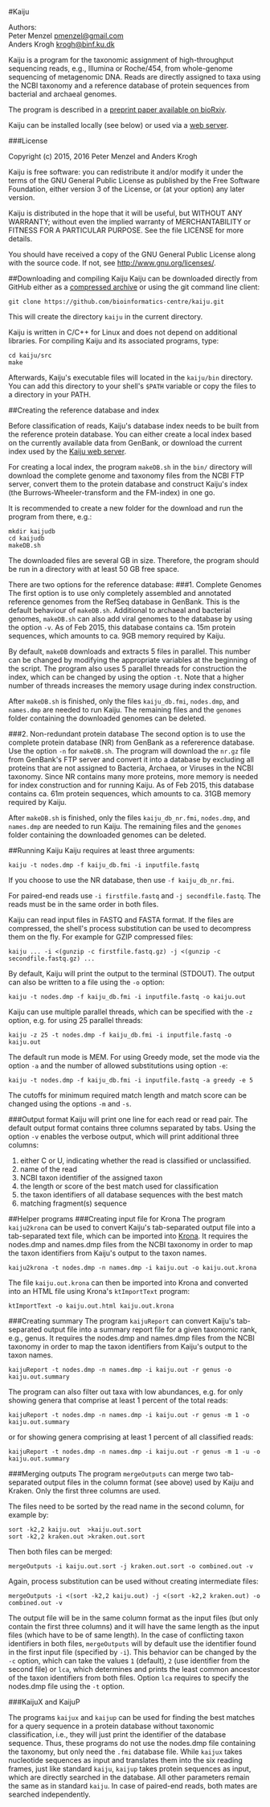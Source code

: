 #Kaiju

Authors:  
Peter Menzel <pmenzel@gmail.com>   
Anders Krogh <krogh@binf.ku.dk>   


Kaiju is a program for the taxonomic assignment of high-throughput sequencing
reads, e.g., Illumina or Roche/454, from whole-genome sequencing of
metagenomic DNA. Reads are directly assigned to taxa using the NCBI taxonomy and a 
reference database of protein sequences from bacterial and archaeal genomes.

The program is described in a [preprint paper available on bioRxiv](http://biorxiv.org/content/early/2015/11/16/031229).

Kaiju can be installed locally (see below) or used via a [web server](http://kaiju.binf.ku.dk/).

###License

Copyright (c) 2015, 2016 Peter Menzel and Anders Krogh

Kaiju is free software: you can redistribute it and/or modify
it under the terms of the GNU General Public License as published by
the Free Software Foundation, either version 3 of the License, or
(at your option) any later version.

Kaiju is distributed in the hope that it will be useful,
but WITHOUT ANY WARRANTY; without even the implied warranty of
MERCHANTABILITY or FITNESS FOR A PARTICULAR PURPOSE. 
See the file LICENSE for more details.

You should have received a copy of the GNU General Public License
along with the source code.  If not, see <http://www.gnu.org/licenses/>.


##Downloading and compiling Kaiju
Kaiju can be downloaded directly from GitHub either as a
[compressed archive](https://github.com/bioinformatics-centre/kaiju/archive/master.tar.gz) or
using the git command line client:
```
git clone https://github.com/bioinformatics-centre/kaiju.git
```
This will create the directory `kaiju` in the current directory.

Kaiju is written in C/C++ for Linux and does not depend on additional libraries.
For compiling Kaiju and its associated programs, type:
```
cd kaiju/src
make
```
Afterwards, Kaiju's executable files will located in the `kaiju/bin` directory.
You can add this directory to your shell's `$PATH` variable or copy the files to a directory in your PATH.

##Creating the reference database and index

Before classification of reads, Kaiju's database index needs to be built from
the reference protein database.  You can either create a local index based on
the currently available data from GenBank, or download the current index used
by the [Kaiju web server](http://kaiju.binf.ku.dk/).

For creating a local index, the program `makeDB.sh` in the `bin/` directory
will download the complete genome and taxonomy files from the NCBI FTP server,
convert them to the protein database and construct Kaiju's index (the
Burrows-Wheeler-transform and the FM-index) in one go.

It is recommended to create a new folder for the download and run the program from there, e.g.:
```
mkdir kaijudb
cd kaijudb
makeDB.sh
```
The downloaded files are several GB in size. Therefore, the program should be
run in a directory with at least 50 GB free space.

There are two options for the reference database:
###1. Complete Genomes
The first option is to use only completely assembled and annotated reference genomes
from the RefSeq database in GenBank. This is the default behaviour of `makeDB.sh`.
Additional to archaeal and bacterial genomes, `makeDB.sh` can also add viral genomes to the database by using the option `-v`.
As of Feb 2015, this database contains ca. 15m protein sequences, which amounts to ca. 9GB memory
required by Kaiju.

By default, `makeDB` downloads and extracts 5 files in parallel. This number can
be changed by modifying the appropriate variables at the beginning of the
script.  The program also uses 5 parallel threads for construction the index,
which can be changed by using the option `-t`. Note that a higher number of threads
increases the memory usage during index construction.

After `makeDB.sh` is finished, only the files `kaiju_db.fmi`, `nodes.dmp`,
and `names.dmp` are needed to run Kaiju.  The remaining files and the `genomes`
folder containing the downloaded genomes can be deleted.

###2. Non-redundant protein database
The second option is to use the complete protein database (NR) from GenBank
as a refererence database. Use the option `-n` for `makeDB.sh`.
The program will download the `nr.gz` file from GenBank's FTP server and convert it into
a database by excluding all proteins that are not assigned to Bacteria, Archaea, or Viruses
in the NCBI taxonomy. 
Since NR contains many more proteins, more memory is
needed for index construction and for running Kaiju.
As of Feb 2015, this database contains ca. 61m protein sequences, which amounts to ca. 31GB memory
required by Kaiju.

After `makeDB.sh` is finished, only the files `kaiju_db_nr.fmi`, `nodes.dmp`,
and `names.dmp` are needed to run Kaiju.  The remaining files and the `genomes`
folder containing the downloaded genomes can be deleted.


##Running Kaiju
Kaiju requires at least three arguments:
```
kaiju -t nodes.dmp -f kaiju_db.fmi -i inputfile.fastq
```
If you choose to use the NR database, then use `-f kaiju_db_nr.fmi`.

For paired-end reads use `-i firstfile.fastq` and `-j secondfile.fastq`.
The reads must be in the same order in both files.

Kaiju can read input files in FASTQ and FASTA format.
If the files are compressed, the shell's process substitution can be used to decompress them on the fly.
For example for GZIP compressed files:
```
kaiju ... -i <(gunzip -c firstfile.fastq.gz) -j <(gunzip -c secondfile.fastq.gz) ...
```

By default, Kaiju will print the output to the terminal (STDOUT).
The output can also be written to a file using the `-o` option:
```
kaiju -t nodes.dmp -f kaiju_db.fmi -i inputfile.fastq -o kaiju.out
```

Kaiju can use multiple parallel threads, which can be specified with the `-z` option, e.g. for using 25 parallel threads:
```
kaiju -z 25 -t nodes.dmp -f kaiju_db.fmi -i inputfile.fastq -o kaiju.out
```

The default run mode is MEM. For using Greedy mode, set the mode via the option `-a` and the number
of allowed substitutions using option `-e`:
```
kaiju -t nodes.dmp -f kaiju_db.fmi -i inputfile.fastq -a greedy -e 5
```
The cutoffs for minimum required match length and match score can be changed using the options `-m` and `-s`.



###Output format
Kaiju will print one line for each read or read pair.
The default output format contains three columns separated by tabs.
Using the option `-v` enables the verbose output, which will print additional three columns:

1. either C or U, indicating whether the read is classified or unclassified.
2. name of the read
3. NCBI taxon identifier of the assigned taxon
4. the length or score of the best match used for classification
5. the taxon identifiers of all database sequences with the best match
6. matching fragment(s) sequence

##Helper programs
###Creating input file for Krona
The program `kaiju2krona` can be used to convert Kaiju's tab-separated output file
into a tab-separated text file, which can be imported into [Krona](https://github.com/marbl/Krona/wiki/KronaTools). It requires the nodes.dmp
and names.dmp files from the NCBI taxonomy in order to map the taxon identifiers from Kaiju's
output to the taxon names.
```
kaiju2krona -t nodes.dmp -n names.dmp -i kaiju.out -o kaiju.out.krona
```
The file `kaiju.out.krona` can then be imported into Krona and converted into an HTML file using
Krona's `ktImportText` program:
```
ktImportText -o kaiju.out.html kaiju.out.krona
```

###Creating summary
The program `kaijuReport` can convert Kaiju's tab-separated output file
into a summary report file for a given taxonomic rank, e.g., genus. It requires the nodes.dmp
and names.dmp files from the NCBI taxonomy in order to map the taxon identifiers from Kaiju's
output to the taxon names.
```
kaijuReport -t nodes.dmp -n names.dmp -i kaiju.out -r genus -o kaiju.out.summary
```
The program can also filter out taxa with low abundances, e.g. for only showing genera that
comprise at least 1 percent of the total reads:
```
kaijuReport -t nodes.dmp -n names.dmp -i kaiju.out -r genus -m 1 -o kaiju.out.summary
```
or for showing genera comprising at least 1 percent of all classified reads:
```
kaijuReport -t nodes.dmp -n names.dmp -i kaiju.out -r genus -m 1 -u -o kaiju.out.summary
```

###Merging outputs
The program `mergeOutputs` can merge two tab-separated output files in the
column format (see above) used by Kaiju and Kraken. Only the first three columns are used.

The files need to be sorted by the read name in the second column, for example by:
```
sort -k2,2 kaiju.out  >kaiju.out.sort
sort -k2,2 kraken.out >kraken.out.sort
```
Then both files can be merged:
```
mergeOutputs -i kaiju.out.sort -j kraken.out.sort -o combined.out -v
```
Again, process substitution can be used without creating intermediate files:
```
mergeOutputs -i <(sort -k2,2 kaiju.out) -j <(sort -k2,2 kraken.out) -o combined.out -v
```
The output file will be in the same column format as the input files (but only
contain the first three columns) and it will have the same length as the input
files (which have to be of same length).  In the case of conflicting taxon identifiers in both files,
`mergeOutputs` will by default use the identifier found in the first input file (specified by `-i`).
This behavior can be changed by the `-c` option, which can take the values
`1` (default), `2` (use identifier from the second file) or `lca`, which determines and prints
the least common ancestor of the taxon identifiers from both files. Option `lca`
requires to specify the nodes.dmp file using the `-t` option.

###KaijuX and KaijuP

The programs `kaijux` and `kaijup` can be used for finding the best matches for a query sequence
in a protein database without taxonomic classification, i.e., they will just print the identifier
of the database sequence. Thus, these programs do not use the nodes.dmp file containing the taxonomy,
but only need the `.fmi` database file. While `kaijux` takes nucleotide sequences as input and translates
them into the six reading frames, just like standard `kaiju`, `kaijup` takes protein sequences as input,
which are directly searched in the database.
All other parameters remain the same as in standard `kaiju`. In case of paired-end reads, both mates are
searched independently.


